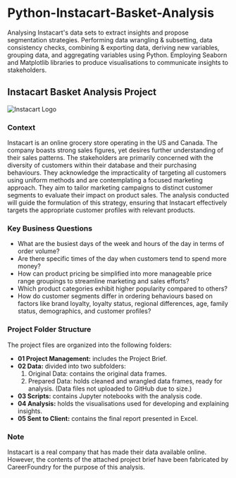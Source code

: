 # Python-Instacart-Basket-Analysis

Analysing Instacart's data sets to extract insights and propose segmentation strategies. Performing data wrangling & subsetting, data consistency checks, combining & exporting data, deriving new variables, grouping data, and aggregating variables using Python. Employing Seaborn and Matplotlib libraries to produce visualisations to communicate insights to stakeholders.

## Instacart Basket Analysis Project

![Instacart Logo](https://encrypted-tbn0.gstatic.com/images?q=tbn:ANd9GcQrjxr7BxoC6_pHAUzo4nf7-XL8Z0QORGBcQeiQOR0K&s)

### Context

Instacart is an online grocery store operating in the US and Canada. The company boasts strong sales figures, yet desires further understanding of their sales patterns. The stakeholders are primarily concerned with the diversity of customers within their database and their purchasing behaviours. They acknowledge the impracticality of targeting all customers using uniform methods and are contemplating a focused marketing approach. They aim to tailor marketing campaigns to distinct customer segments to evaluate their impact on product sales. The analysis conducted will guide the formulation of this strategy, ensuring that Instacart effectively targets the appropriate customer profiles with relevant products.

### Key Business Questions

- What are the busiest days of the week and hours of the day in terms of order volume?
- Are there specific times of the day when customers tend to spend more money?
- How can product pricing be simplified into more manageable price range groupings to streamline marketing and sales efforts?
- Which product categories exhibit higher popularity compared to others?
- How do customer segments differ in ordering behaviours based on factors like brand loyalty, loyalty status, regional differences, age, family status, demographics, and customer profiles?

### Project Folder Structure

The project files are organized into the following folders:
- **01 Project Management:** includes the Project Brief.
- **02 Data:** divided into two subfolders:
  1. Original Data: contains the original data frames.
  2. Prepared Data: holds cleaned and wrangled data frames, ready for analysis. (Data files not uploaded to GitHub due to size.)
- **03 Scripts:** contains Jupyter notebooks with the analysis code.
- **04 Analysis:** holds the visualisations used for developing and explaining insights.
- **05 Sent to Client:** contains the final report presented in Excel.

### Note

Instacart is a real company that has made their data available online. However, the contents of the attached project brief have been fabricated by CareerFoundry for the purpose of this analysis.
